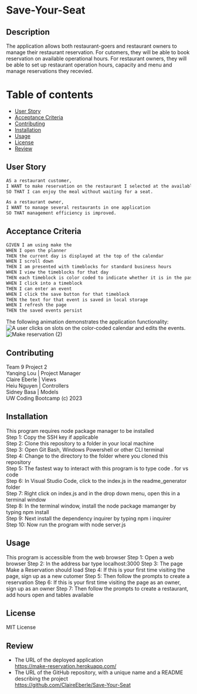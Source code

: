 # Save-Your-Seat

## Description

The application allows both restaurant-goers and restaurant owners to manage their restaurant reservation. For cutomers, they will be able to book reservation on available operational hours. For restaurant owners, they will be able to set up restaurant operation hours, capacity and menu and manage reservations they recevied.

# Table of contents
- [User Story](#user-story)
- [Acceptance Criteria](#acceptance-criteria)
- [Contributing](#contributing)
- [Installation](#installation)
- [Usage](#usage)
- [License](#usage)
- [Review](#review)

## User Story

```md
AS a restaurant customer,
I WANT to make reservation on the restaurant I selected at the available hour
SO THAT I can enjoy the meal without waiting for a seat.

As a restaurant owner,
I WANT to manage several restaurants in one application 
SO THAT management efficiency is improved.
```

## Acceptance Criteria

```md
GIVEN I am using make the 
WHEN I open the planner
THEN the current day is displayed at the top of the calendar
WHEN I scroll down
THEN I am presented with timeblocks for standard business hours
WHEN I view the timeblocks for that day
THEN each timeblock is color coded to indicate whether it is in the past, present, or future
WHEN I click into a timeblock
THEN I can enter an event
WHEN I click the save button for that timeblock
THEN the text for that event is saved in local storage
WHEN I refresh the page
THEN the saved events persist
```

The following animation demonstrates the application functionality:
![A user clicks on slots on the color-coded calendar and edits the events.](./Assets/Work%20Day%20Scheduler.gif)
![Make reservation (2)](https://user-images.githubusercontent.com/67940686/218874939-4e21badc-02b1-45e3-b7d0-a8d0fe463af3.gif)

## Contributing
Team 9 Project 2 <br>
Yanqing Lou   | Project Manager <br>
Claire Eberle | Views <br>
Heiu Nguyen   | Controllers <br>
Sidney Basa   | Models <br>
UW Coding Bootcamp (c) 2023 <br>

## Installation
This program requires node package manager to be installed <br>
Step 1: Copy the SSH key if applicable <br>
Step 2: Clone this repository to a folder in your local machine <br> 
Step 3: Open Git Bash, Windows Powershell or other CLI terminal <br>
Step 4: Change to the directory to the folder where you cloned this repository <br>
Step 5: The fastest way to interact with this program is to type code . for vs code <br>
Step 6: In Visual Studio Code, click to the index.js in the readme_generator folder <br>
Step 7: Right click on index.js and in the drop down menu, open this in a terminal window <br>
Step 8: In the terminal window, install the node package mamanger by typing npm install <br>
Step 9: Next install the dependency inquirer by typing npm i inquirer <br>
Step 10: Now run the program with node server.js <br>

## Usage
This program is accessible from the web browser
Step 1: Open a web browser
Step 2: In the address bar type localhost:3000
Step 3: The page Make a Reservation should load
Step 4: If this is your first time visiting the page, sign up as a new cutomer
Step 5: Then follow the prompts to create a reservation
Step 6: If this is your first time visiting the page as an owner, sign up as an owner
Step 7: Then follow the prompts to create a restaurant, add hours open and tables available

## License
MIT License

## Review
* The URL of the deployed application <br>
https://make-reservation.herokuapp.com/
* The URL of the GitHub repository, with a unique name and a README describing the project <br>
https://github.com/ClaireEberle/Save-Your-Seat
